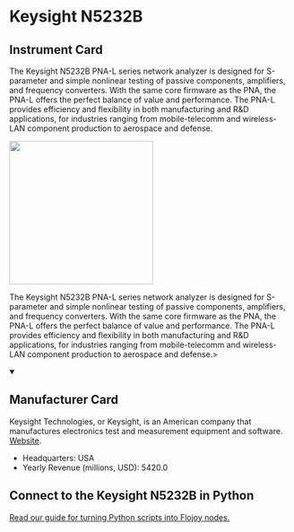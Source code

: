 
# Keysight N5232B

## Instrument Card

<div className="flex">

<div>

The Keysight N5232B PNA-L series network analyzer is designed for S-parameter and simple nonlinear testing of passive components, amplifiers, and frequency converters. With the same core firmware as the PNA, the PNA-L offers the perfect balance of value and performance. The PNA-L provides efficiency and flexibility in both manufacturing and R&D applications, for industries ranging from mobile-telecomm and wireless-LAN component production to aerospace and defense.

</div>

<img width="256" src="https://v5.airtableusercontent.com/v1/19/19/1691539200000/D76lU5WaECJ16jk9gO5VBw/XOzdMUwIOwdKRhhHqDr32AcTcNhgjStx7xsewG7hHYuXJHbvUqxxqasno5AvtiSNG2MEIjCPZ6sCiWnQQLqRK5WXqU9Wm8jk7VmHTvQzYMI/b0SBFD4g6GoVve8FwscOVFNfJxYBzLREivvbi5hTwxw"/>

</div>

The Keysight N5232B PNA-L series network analyzer is designed for S-parameter and simple nonlinear testing of passive components, amplifiers, and frequency converters. With the same core firmware as the PNA, the PNA-L offers the perfect balance of value and performance. The PNA-L provides efficiency and flexibility in both manufacturing and R&D applications, for industries ranging from mobile-telecomm and wireless-LAN component production to aerospace and defense.>

<details open>
<summary><h2>Manufacturer Card</h2></summary>

Keysight Technologies, or Keysight, is an American company that manufactures electronics test and measurement equipment and software. <a href="https://www.keysight.com/us/en/home.html">Website</a>.

<ul>
  <li>Headquarters: USA</li>
  <li>Yearly Revenue (millions, USD): 5420.0</li>
</ul>
</details>

## Connect to the Keysight N5232B in Python

[Read our guide for turning Python scripts into Flojoy nodes.](https://docs.flojoy.ai/custom-nodes/creating-custom-node/)


